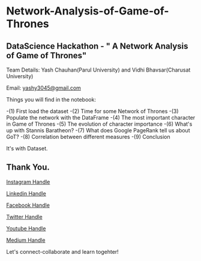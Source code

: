 # Network-Analysis-of-Game-of-Thrones
## DataScience Hackathon - " A Network Analysis of Game of Thrones" 
Team Details: Yash Chauhan(Parul University) and Vidhi Bhavsar(Charusat University)

Email: yashy3045@gmail.com  

Things you will find in the notebook:

-(1) First load the dataset 
-(2) Time for some Network of Thrones 
-(3) Populate the network with the DataFrame 
-(4) The most important character in Game of Thrones 
-(5) The evolution of character importance 
-(6) What's up with Stannis Baratheon? 
-(7) What does Google PageRank tell us about GoT? 
-(8) Correlation between different measures 
-(9) Conclusion

It's with Dataset.

## Thank You. 

[Instagram Handle](https://bit.ly/yashinstagram)

[Linkedin Handle](https://bit.ly/yashlinkedin)

[Facebook Handle](https://bit.ly/yashfacebook)

[Twitter Handle](https://bit.ly/yashtwitter)

[Youtube Handle](https://bit.ly/yashchauhanyoutube)

[Medium Handle](https://bit.ly/yashmedium)

Let's connect-collaborate and learn togehter!
